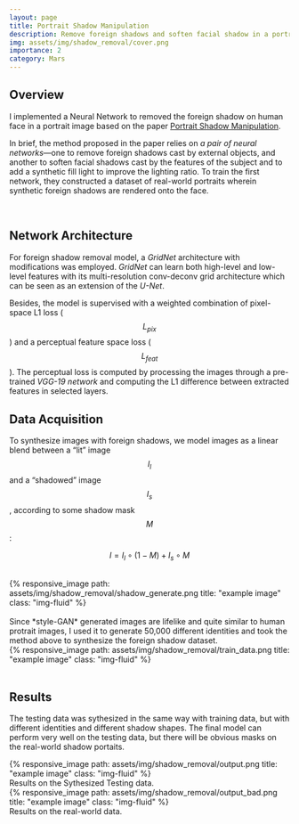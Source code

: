 ```yaml
---
layout: page
title: Portrait Shadow Manipulation
description: Remove foreign shadows and soften facial shadow in a portrait photo based on GridNet.
img: assets/img/shadow_removal/cover.png
importance: 2
category: Mars
---
```


## Overview

I implemented a Neural Network to removed the foreign shadow on human face in a portrait image based on the paper [Portrait Shadow Manipulation](https://ceciliavision.github.io/project-pages/portrait.html).

In brief, the method proposed in the paper relies on *a pair of neural networks*—one to
remove foreign shadows cast by external objects, and another to soften facial
shadows cast by the features of the subject and to add a synthetic fill light to
improve the lighting ratio. To train the first network, they constructed a dataset of real-world portraits wherein synthetic foreign shadows are rendered onto the face.

<br/>

## Network Architecture

For foreign shadow removal model, a *GridNet* architecture with modifications was employed. *GridNet* can learn both high-level and low-level features with its multi-resolution conv-deconv grid  architecture which can be seen as an extension of the *U-Net*. 

Besides, the model is supervised with a weighted combination of pixel-space L1 loss ($$L_{pix}$$) and a perceptual feature space loss ($$L_{feat}$$). The perceptual loss is computed by processing the images through a pre-trained *VGG-19 network* and computing the L1 difference between extracted features in selected layers.



## Data Acquisition

To synthesize images with foreign shadows, we model images as a linear 
blend between a “lit” image $$I_l$$ and a “shadowed” image $$I_s$$, according to 
some shadow mask $$M$$:

$$I=I_l\circ (1-M)+I_s\circ M$$

<br/>
<div class="row">
	<div class="col-2"></div>
    <div class="col-8">
        {% responsive_image path: assets/img/shadow_removal/shadow_generate.png title: "example image" class: "img-fluid" %}
    </div>
    <div class="col-2"></div>
</div>

<br/>
Since *style-GAN* generated images are lifelike and quite similar to human protrait images, I used it to generate 50,000 different identities and took the method above to synthesize the foreign shadow dataset.

<div class="row">
    <div class="col-sm mt-3 mt-md-0">
        {% responsive_image path: assets/img/shadow_removal/train_data.png title: "example image" class: "img-fluid" %}
    </div>
</div>

<br/>

## Results
The testing data was sythesized in the same way with training data, but with different identities and different shadow shapes. 
The final model can perform very well on the testing data, but there will be obvious masks on the real-world shadow portaits. 
<div class="row">
    <div class="col-sm mt-3 mt-md-0">
        {% responsive_image path: assets/img/shadow_removal/output.png title: "example image" class: "img-fluid" %}
    </div>
</div>
<div class="caption">
    Results on the Sythesized Testing data.
</div>
<div class="row">
    <div class="col">
        {% responsive_image path: assets/img/shadow_removal/output_bad.png title: "example image" class: "img-fluid" %}
    </div>
</div>
<div class="caption">
    Results on the real-world data.
</div>